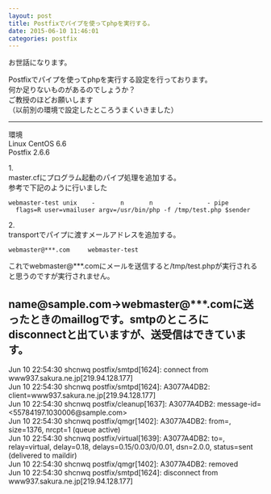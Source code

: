 ```yaml
---
layout: post
title: Postfixでパイプを使ってphpを実行する。
date: 2015-06-10 11:46:01
categories: postfix
---
```

<!-- {% raw %} -->
<p>お世話になります。</p>

<p>Postfixでパイプを使ってphpを実行する設定を行っております。<br>
何か足りないものがあるのでしょうか？<br>
ご教授のほどお願いします<br>
（以前別の環境で設定したところうまくいきました）</p>

<hr>

<p>環境<br>
Linux CentOS 6.6<br>
Postfix 2.6.6</p>

<p>1.<br>
master.cfにプログラム起動のパイプ処理を追加する。<br>
参考で下記のように行いました</p>

<pre><code>webmaster-test unix    -       n       n       -       - pipe
  flags=R user=vmailuser argv=/usr/bin/php -f /tmp/test.php $sender
</code></pre>

<p>2.<br>
transportでパイプに渡すメールアドレスを追加する。</p>

<pre><code>webmaster@***.com     webmaster-test
</code></pre>

<p>これでwebmaster@***.comにメールを送信すると/tmp/test.phpが実行されると思うのですが実行されません。</p>

<h2>name@sample.com→webmaster@***.comに送ったときのmaillogです。smtpのところにdisconnectと出ていますが、送受信はできています。</h2>

<p>Jun 10 22:54:30 shcnwq postfix/smtpd[1624]: connect from www937.sakura.ne.jp[219.94.128.177]<br>
Jun 10 22:54:30 shcnwq postfix/smtpd[1624]: A3077A4DB2: client=www937.sakura.ne.jp[219.94.128.177]<br>
Jun 10 22:54:30 shcnwq postfix/cleanup[1637]: A3077A4DB2: message-id=&lt;55784197.1030006@sample.com><br>
Jun 10 22:54:30 shcnwq postfix/qmgr[1402]: A3077A4DB2: from=, size=1376, nrcpt=1 (queue active)<br>
Jun 10 22:54:30 shcnwq postfix/virtual[1639]: A3077A4DB2: to=, relay=virtual, delay=0.18, delays=0.15/0.03/0/0.01, dsn=2.0.0, status=sent (delivered to maildir)<br>
Jun 10 22:54:30 shcnwq postfix/qmgr[1402]: A3077A4DB2: removed<br>
Jun 10 22:54:30 shcnwq postfix/smtpd[1624]: disconnect from www937.sakura.ne.jp[219.94.128.177]</p>
<!-- {% endraw %} -->
